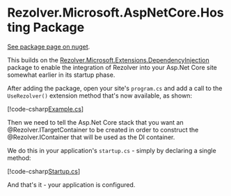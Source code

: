 ﻿# Rezolver.Microsoft.AspNetCore.Hosting Package

[See package page on nuget](https://www.nuget.org/packages/Rezolver.Microsoft.AspNetCore.Hosting).

This builds on the [Rezolver.Microsoft.Extensions.DependencyInjection](rezolver.microsoft.extensions.dependencyinjection.md)
package to enable the integration of Rezolver into your Asp.Net Core site somewhat earlier in its startup phase.

After adding the package, open your site's `program.cs` and add a call to the `UseRezolver()` extension
method that's now available, as shown:

[!code-csharp[Example.cs](../../../../../Examples/Rezolver.Examples.AspNetCore.1.1/Program.cs#example)]

Then we need to tell the Asp.Net Core stack that you want an @Rezolver.ITargetContainer to be created
in order to construct the @Rezolver.IContainer that will be used as the DI container.

We do this in your application's `startup.cs` - simply by declaring a single method:

[!code-csharp[Startup.cs](../../../../../Examples/Rezolver.Examples.AspNetCore.1.1/Startup.cs#example)]

And that's it - your application is configured.
